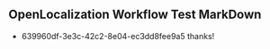 ## OpenLocalization Workflow Test MarkDown
* 639960df-3e3c-42c2-8e04-ec3dd8fee9a5 thanks!

<!--HONumber=Jul16_HO2-->


